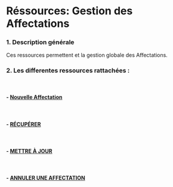 # Réssources: Gestion des Affectations

### 1. Description générale

Ces ressources permettent et la gestion globale des Affectations.

### 2. Les differentes ressources rattachées :

<br>

#### - [Nouvelle Affectation](/guide/services/transactions/affectation/store)

<br>

#### - [RÉCUPÉRER](/guide/services/transactions/affectation/list)

<br>

#### - [METTRE À JOUR](/guide/services/transactions/affectation/update)

<br>

#### - [ANNULER UNE AFFECTATION](/guide/services/transactions/affectation/delete)
